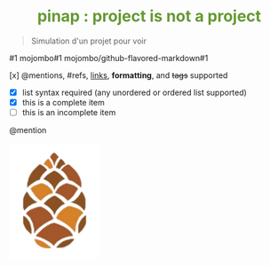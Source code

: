 # <h1 align="center" style="color:#669933">pinap : project is not a project</h1>
> Simulation d'un projet pour voir

#1
mojombo#1
mojombo/github-flavored-markdown#1

[x] @mentions, #refs, [links](), **formatting**, and <del>tags</del> supported
- [x] list syntax required (any unordered or ordered list supported)
- [x] this is a complete item
- [ ] this is an incomplete item

@mention

![pinap logo](pinap.png)
